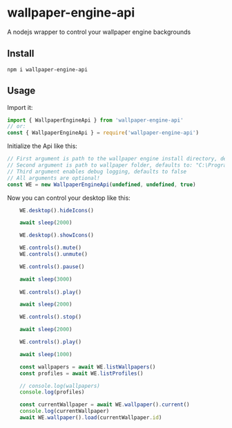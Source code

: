 # wallpaper-engine-api
 A nodejs wrapper to control your wallpaper engine backgrounds

## Install
`npm i wallpaper-engine-api`

## Usage
Import it:
```js
import { WallpaperEngineApi } from 'wallpaper-engine-api'
// or:
const { WallpaperEngineApi } = require('wallpaper-engine-api')
```

Initialize the Api like this:
```js
// First argument is path to the wallpaper engine install directory, defaults to: "C:\Program Files (x86)\Steam\steamapps\common\wallpaper_engine"
// Second argument is path to wallpaper folder, defaults to: "C:\Program Files (x86)\Steam\steamapps\workshop\content\431960"
// Third argument enables debug logging, defaults to false
// All arguments are optional!
const WE = new WallpaperEngineApi(undefined, undefined, true)
```

Now you can control your desktop like this:
```js
    WE.desktop().hideIcons()

    await sleep(2000)

    WE.desktop().showIcons()

    WE.controls().mute()
    WE.controls().unmute()

    WE.controls().pause()

    await sleep(3000)
    
    WE.controls().play()

    await sleep(2000)

    WE.controls().stop()

    await sleep(2000)

    WE.controls().play()

    await sleep(1000)

    const wallpapers = await WE.listWallpapers()
    const profiles = await WE.listProfiles()

    // console.log(wallpapers)
    console.log(profiles)

    const currentWallpaper = await WE.wallpaper().current()
    console.log(currentWallpaper)
    await WE.wallpaper().load(currentWallpaper.id)
```